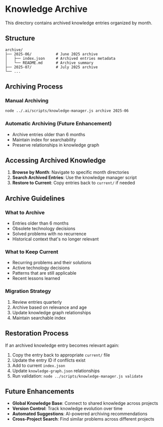 # Knowledge Archive

This directory contains archived knowledge entries organized by month.

## Structure

```
archive/
├── 2025-06/           # June 2025 archive
│   ├── index.json     # Archived entries metadata
│   └── README.md      # Archive summary
├── 2025-07/           # July 2025 archive
└── ...
```

## Archiving Process

### Manual Archiving
```bash
node ../.ai/scripts/knowledge-manager.js archive 2025-06
```

### Automatic Archiving (Future Enhancement)
- Archive entries older than 6 months
- Maintain index for searchability
- Preserve relationships in knowledge graph

## Accessing Archived Knowledge

1. **Browse by Month**: Navigate to specific month directories
2. **Search Archived Entries**: Use the knowledge manager script
3. **Restore to Current**: Copy entries back to `current/` if needed

## Archive Guidelines

### What to Archive
- Entries older than 6 months
- Obsolete technology decisions
- Solved problems with no recurrence
- Historical context that's no longer relevant

### What to Keep Current
- Recurring problems and their solutions
- Active technology decisions
- Patterns that are still applicable
- Recent lessons learned

### Migration Strategy
1. Review entries quarterly
2. Archive based on relevance and age
3. Update knowledge graph relationships
4. Maintain searchable index

## Restoration Process

If an archived knowledge entry becomes relevant again:

1. Copy the entry back to appropriate `current/` file
2. Update the entry ID if conflicts exist
3. Add to current `index.json`
4. Update `knowledge-graph.json` relationships
5. Run validation: `node ../scripts/knowledge-manager.js validate`

## Future Enhancements

- **Global Knowledge Base**: Connect to shared knowledge across projects
- **Version Control**: Track knowledge evolution over time
- **Automated Suggestions**: AI-powered archiving recommendations
- **Cross-Project Search**: Find similar problems across different projects